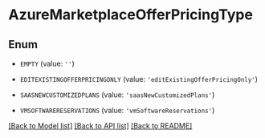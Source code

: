 # AzureMarketplaceOfferPricingType


## Enum

* `EMPTY` (value: `''`)

* `EDITEXISTINGOFFERPRICINGONLY` (value: `'editExistingOfferPricingOnly'`)

* `SAASNEWCUSTOMIZEDPLANS` (value: `'saasNewCustomizedPlans'`)

* `VMSOFTWARERESERVATIONS` (value: `'vmSoftwareReservations'`)

[[Back to Model list]](../README.md#documentation-for-models) [[Back to API list]](../README.md#documentation-for-api-endpoints) [[Back to README]](../README.md)



